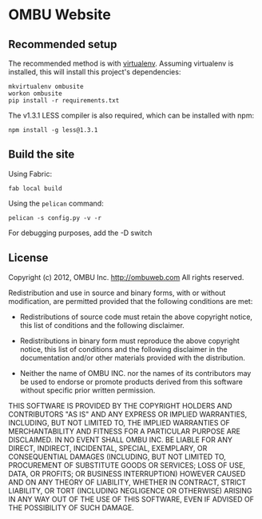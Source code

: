 OMBU Website
============

Recommended setup
-----------------

The recommended method is with
[virtualenv](http://www.virtualenv.org/en/latest/index.html). Assuming
virtualenv is installed, this will install this project's dependencies:

    mkvirtualenv ombusite
    workon ombusite
    pip install -r requirements.txt

The v1.3.1 LESS compiler is also required, which can be installed with npm:

    npm install -g less@1.3.1

Build the site
--------------

Using Fabric:

    fab local build

Using the `pelican` command:

    pelican -s config.py -v -r

For debugging purposes, add the -D switch

License
-------

Copyright (c) 2012, OMBU Inc. http://ombuweb.com
All rights reserved.

Redistribution and use in source and binary forms, with or without
modification, are permitted provided that the following conditions are met:

- Redistributions of source code must retain the above copyright notice, this
  list of conditions and the following disclaimer.

- Redistributions in binary form must reproduce the above copyright notice, this
  list of conditions and the following disclaimer in the documentation and/or
  other materials provided with the distribution.

- Neither the name of OMBU INC. nor the names of its contributors may be used to
  endorse or promote products derived from this software without specific prior
  written permission.

THIS SOFTWARE IS PROVIDED BY THE COPYRIGHT HOLDERS AND CONTRIBUTORS "AS IS"
AND ANY EXPRESS OR IMPLIED WARRANTIES, INCLUDING, BUT NOT LIMITED TO, THE
IMPLIED WARRANTIES OF MERCHANTABILITY AND FITNESS FOR A PARTICULAR PURPOSE
ARE DISCLAIMED. IN NO EVENT SHALL OMBU INC. BE LIABLE FOR ANY DIRECT,
INDIRECT, INCIDENTAL, SPECIAL, EXEMPLARY, OR CONSEQUENTIAL DAMAGES
(INCLUDING, BUT NOT LIMITED TO, PROCUREMENT OF SUBSTITUTE GOODS OR SERVICES;
LOSS OF USE, DATA, OR PROFITS; OR BUSINESS INTERRUPTION) HOWEVER CAUSED AND
ON ANY THEORY OF LIABILITY, WHETHER IN CONTRACT, STRICT LIABILITY, OR TORT
(INCLUDING NEGLIGENCE OR OTHERWISE) ARISING IN ANY WAY OUT OF THE USE OF THIS
SOFTWARE, EVEN IF ADVISED OF THE POSSIBILITY OF SUCH DAMAGE.


